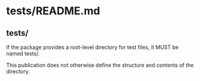 # tests/README.md
## tests/
If the package provides a root-level directory for test files, it MUST be named tests/.

This publication does not otherwise define the structure and contents of the directory.

